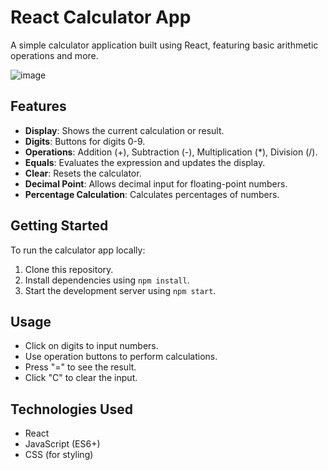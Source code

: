 # React Calculator App
A simple calculator application built using React, featuring basic arithmetic operations and more.

![image](https://github.com/user-attachments/assets/a7cefe9c-27c5-437c-9258-ee350e80ba5f)
## Features

- **Display**: Shows the current calculation or result.
- **Digits**: Buttons for digits 0-9.
- **Operations**: Addition (+), Subtraction (-), Multiplication (*), Division (/).
- **Equals**: Evaluates the expression and updates the display.
- **Clear**: Resets the calculator.
- **Decimal Point**: Allows decimal input for floating-point numbers.
- **Percentage Calculation**: Calculates percentages of numbers.

## Getting Started

To run the calculator app locally:

1. Clone this repository.
2. Install dependencies using `npm install`.
3. Start the development server using `npm start`.

## Usage

- Click on digits to input numbers.
- Use operation buttons to perform calculations.
- Press "=" to see the result.
- Click "C" to clear the input.

## Technologies Used

- React
- JavaScript (ES6+)
- CSS (for styling)
